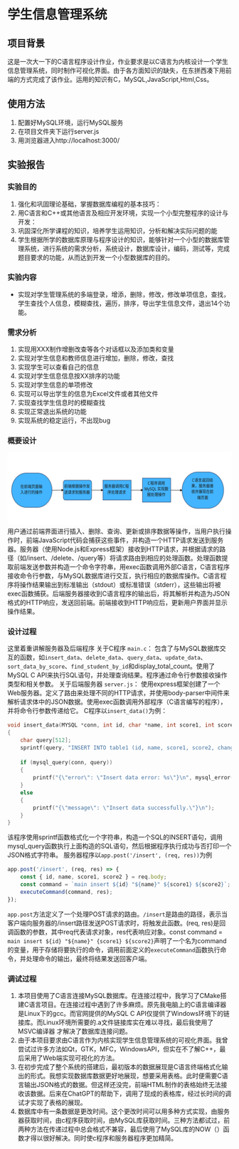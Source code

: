 # 学生信息管理系统
## 项目背景
这是一次大一下的C语言程序设计作业，作业要求是以C语言为内核设计一个学生信息管理系统，同时制作可视化界面。由于各方面知识的缺失，在东拼西凑下用前端的方式完成了该作业。运用的知识有C，MySQL,JavaScript,Html,Css。
## 使用方法
1. 配置好MySQL环境，运行MySQL服务
2. 在项目文件夹下运行server.js
3. 用浏览器进入http://localhost:3000/
## 实验报告
### 实验目的
1. 强化和巩固理论基础，掌握数据库编程的基本技巧：
2. 用C语言和C++或其他语言及相应开发环境，实现一个小型完整程序的设计与开发：
3. 巩固深化所学课程的知识，培养学生运用知识，分析和解决实际问题的能
4. 学生根据所学的数据库原理与程序设计的知识，能够针对一个小型的数据库管理系统，进行系统的需求分析，系统设计，数据库设计，编码，测试等，完成题目要求的功能，从而达到开发一个小型数据库的目的。
### 实验内容
- 实现对学生管理系统的多端登录，增添，删除，修改，修改单项信息，查找，学生查找个人信息，模糊查找，遍历，排序，导出学生信息文件，退出14个功能。
### 需求分析
1.	实现用XXX制作增删改查等各个对话框以及添加类和变量
2.	实现对学生信息和教师信息进行增加，删除，修改，查找
3.	实现学生可以查看自己的信息
4.	实现对学生信息信息按XX排序的功能
5.	实现对学生信息的单项修改
6.	实现可以导出学生的信息为Excel文件或者其他文件
7.	实现查找学生信息时的模糊查找
8.	实现正常退出系统的功能
9.	实现系统的稳定运行，不出现bug
### 概要设计
![流程图](https://github.com/EngineerMark-C/Student-information-management-system/blob/main/picture/%E6%B5%81%E7%A8%8B%E5%9B%BE.svg)
用户通过前端界面进行插入、删除、查询、更新或排序数据等操作，当用户执行操作时，前端JavaScript代码会捕获这些事件，并构造一个HTTP请求发送到服务器。服务器（使用Node.js和Express框架）接收到HTTP请求，并根据请求的路径（如/insert、/delete、/query等）将请求路由到相应的处理函数。处理函数提取前端发送参数并构造一个命令字符串，用exec函数调用外部C语言，C语言程序接收命令行参数，与MySQL数据库进行交互，执行相应的数据库操作。C语言程序将操作结果输出到标准输出（stdout）或标准错误（stderr），这些输出将被exec函数捕获。后端服务器接收到C语言程序的输出后，将其解析并构造为JSON格式的HTTP响应，发送回前端。前端接收到HTTP响应后，更新用户界面并显示操作结果。
### 设计过程
这里着重讲解服务器及后端程序
关于C程序 `main.c`：
包含了与MySQL数据库交互的函数，如`insert_data`、`delete_data`、`query_data`、`update_data`、`sort_data_by_score`、`find_student_by_id`和display_total_count。使用了MySQL C API来执行SQL语句，并处理查询结果。程序通过命令行参数接收操作类型和相关参数。
关于后端服务器 `server.js`：
使用express框架创建了一个Web服务器。定义了路由来处理不同的HTTP请求，并使用body-parser中间件来解析请求体中的JSON数据。使用exec函数调用外部程序（C语言编写的程序），并将命令行参数传递给它。
C程序以`insert_data()`为例：
```c
void insert_data(MYSQL *conn, int id, char *name, int score1, int score2)
{
    char query[512];
    sprintf(query, "INSERT INTO table1 (id, name, score1, score2, changeTime) VALUES (%d, '%s', %d, %d, NOW())", id, name, score1, score2);

    if (mysql_query(conn, query))
    {
        printf("{\"error\": \"Insert data error: %s\"}\n", mysql_error(conn));
    }
    else
    {
        printf("{\"message\": \"Insert data successfully.\"}\n");
    }
}
```
该程序使用sprintf函数格式化一个字符串，构造一个SQL的INSERT语句，调用mysql_query函数执行上面构造的SQL语句，然后根据程序执行成功与否打印一个JSON格式字符串。
服务器程序以`app.post('/insert', (req, res))`为例
```js
app.post('/insert', (req, res) => {
    const { id, name, score1, score2 } = req.body;
    const command = `main insert ${id} "${name}" ${score1} ${score2}`;
    executeCommand(command, res);
});
```
`app.post`方法定义了一个处理POST请求的路由。`/insert`是路由的路径，表示当客户端向服务器的/insert路径发送POST请求时，将触发此函数。(req, res)是回调函数的参数，其中req代表请求对象，res代表响应对象。const command = `main insert ${id} "${name}" {score1} ${score2}`声明了一个名为command的变量，用于存储将要执行的命令，调用前面定义的`executeCommand`函数执行命令，并处理命令的输出，最终将结果发送回客户端。
### 调试过程
1. 本项目使用了C语言连接MySQL数据库。在连接过程中，我学习了CMake搭建C语言项目。在连接过程中遇到了许多麻烦。原先我电脑上的C语言编译器是Linux下的gcc。而官网提供的MySQL C API仅提供了Windows环境下的链接库。而Linux环境所需要的.a文件链接库实在难以寻找，最后我使用了MSVC编译器 才解决了数据库连接问题。
2. 由于本项目要求由C语言作为内核实现学生信息管理系统的可视化界面。我曾尝试过许多方法如Qt，GTK，MFC，WindowsAPI，但实在不了解C++，最后采用了Web端实现可视化的方法。
3. 在初步完成了整个系统的搭建后，最初版本的数据展现是C语言终端格式化输出的形式。我想实现数据库数据更好地展现，想要采用表格。此时便需要C语言输出JSON格式的数据。但这样还没完，前端HTML制作的表格始终无法接收该数据。后来在ChatGPT的帮助下，调用了现成的表格库，经过长时间的调试才实现了表格的展现。
4. 数据库中有一条数据是更改时间。这个更改时间可以用多种方式实现，由服务器获取时间，由c程序获取时间，由MySQL库获取时间。三种方法都试过，前两种方法在传递过程中总会格式不兼容，最后使用了MySQL库的NOW（）函数才得以很好解决。同时使c程序和服务器程序更加精简。

